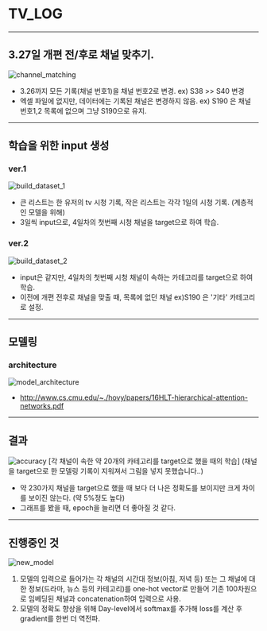 TV_LOG
======
----------


3.27일 개편 전/후로 채널 맞추기. 
------
![channel_matching](https://github.com/SSinyu/TVLOG/blob/master/img/channel_matching.JPG)
* 3.26까지 모든 기록(채널 번호1)을 채널 번호2로 변경.
  ex) S38 >> S40 변경
* 엑셀 파일에 없지만, 데이터에는 기록된 채널은 변경하지 않음. 
ex) S190 은 채널 번호1,2 목록에 없으며 그냥 S190으로 유지.
-------


학습을 위한 input 생성
------
### ver.1
![build_dataset_1](https://github.com/SSinyu/TVLOG/blob/master/img/build_dataset_11.jpg)
* 큰 리스트는 한 유저의 tv 시청 기록, 작은 리스트는 각각 1일의 시청 기록. (계층적인 모델을 위해)
* 3일씩 input으로, 4일차의 첫번째 시청 채널을 target으로 하여 학습.

### ver.2
![build_dataset_2](https://github.com/SSinyu/TVLOG/blob/master/img/build_dataset_2.jpg)
* input은 같지만, 4일차의 첫번째 시청 채널이 속하는 카테고리를 target으로 하여 학습.
* 이전에 개편 전후로 채널을 맞출 때, 목록에 없던 채널 ex)S190 은 '기타' 카테고리로 설정.
----------


모델링
------
### architecture
![model_architecture](https://github.com/SSinyu/TVLOG/blob/master/img/model_architecture.jpg)
*  http://www.cs.cmu.edu/~./hovy/papers/16HLT-hierarchical-attention-networks.pdf
----------


결과
------
![accuracy](https://github.com/SSinyu/TVLOG/blob/master/img/accc.png)
[각 채널이 속한 약 20개의 카테고리를 target으로 했을 때의 학습]
(채널을 target으로 한 모델링 기록이 지워져서 그림을 넣지 못했습니다..)
* 약 230가지 채널을 target으로 했을 때 보다 더 나은 정확도를 보이지만 크게 차이를 보이진 않는다. (약 5%정도 높다)
* 그래프를 봤을 때, epoch을 늘리면 더 좋아질 것 같다.
----------


진행중인 것
------
![new_model](https://github.com/SSinyu/TVLOG/blob/master/img/new_model.jpg)
1. 모델의 입력으로 들어가는 각 채널의 시간대 정보(아침, 저녁 등) 또는 그 채널에 대한 정보(드라마, 뉴스 등의 카테고리)를 one-hot vector로 만들어 기존 100차원으로 임베딩된 채널과 concatenation하여 입력으로 사용.
2. 모델의 정확도 향상을 위해 Day-level에서 softmax를 추가해 loss를 계산 후 gradient를 한번 더 역전파.





